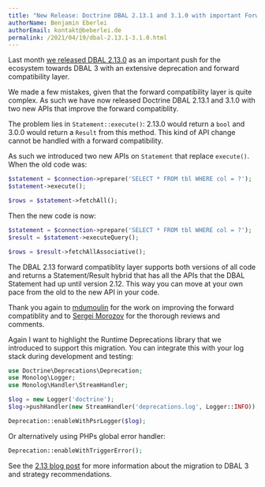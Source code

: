 ```yaml
---
title: "New Release: Doctrine DBAL 2.13.1 and 3.1.0 with important Forward Compatibility fix"
authorName: Benjamin Eberlei
authorEmail: kontakt@beberlei.de
permalink: /2021/04/19/dbal-2.13.1-3.1.0.html
---
```


Last month [we released DBAL
2.13.0](https://www.doctrine-project.org/2021/03/29/dbal-2.13.html) as an
important push for the ecosystem towards DBAL 3 with an extensive deprecation
and forward compatibility layer.

We made a few mistakes, given that the forward compatibility layer is quite complex.
As such we have now released Doctrine DBAL 2.13.1 and 3.1.0 with two new APIs
that improve the forward compatiblity.

The problem lies in `Statement::execute()`: 2.13.0 would return a `bool` and
3.0.0 would return a `Result` from this method. This kind of API change cannot
be handled with a forward compatibility.

As such we introduced two new APIs on `Statement` that replace `execute()`.
When the old code was:

```php
$statement = $connection->prepare('SELECT * FROM tbl WHERE col = ?');
$statement->execute();

$rows = $statement->fetchAll();
```

Then the new code is now:

```php
$statement = $connection->prepare('SELECT * FROM tbl WHERE col = ?');
$result = $statement->executeQuery();

$rows = $result->fetchAllAssociative();
```

The DBAL 2.13 forward compatiblity layer supports both versions of all code and
returns a Statement/Result hybrid that has all the APIs that the DBAL Statement
had up until version 2.12. This way you can move at your own pace from the old
to the new API in your code.

Thank you again to [mdumoulin](https://github.com/mdumoulin) for the work on
improving the forward compatiblity and to [Sergei Morozov](https://twitter.com/srgmrzv)
for the thorough reviews and comments.

Again I want to highlight the Runtime Deprecations library that we introduced
to support this migration. You can integrate this with your log stack during
development and testing:

```php
use Doctrine\Deprecations\Deprecation;
use Monolog\Logger;
use Monolog\Handler\StreamHandler;

$log = new Logger('doctrine');
$log->pushHandler(new StreamHandler('deprecations.log', Logger::INFO));

Deprecation::enableWithPsrLogger($log);
```

Or alternatively using PHPs global error handler:

```php
Deprecation::enableWithTriggerError();
```

See the [2.13 blog
post](https://www.doctrine-project.org/2021/03/29/dbal-2.13.html) for more
information about the migration to DBAL 3 and strategy recommendations.
